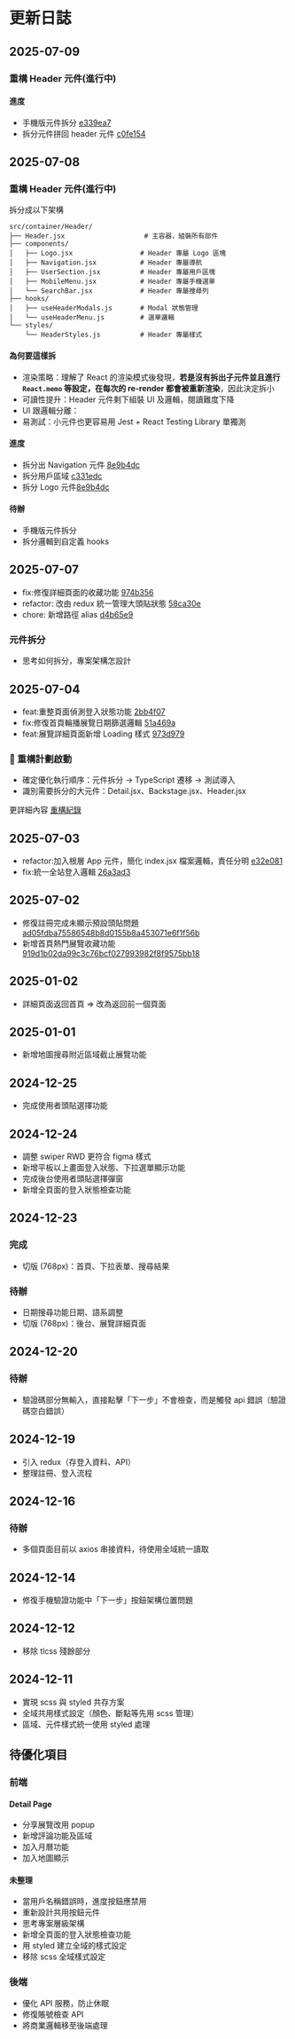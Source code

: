 # 更新日誌

## 2025-07-09

### 重構 Header 元件(進行中)

#### 進度

- 手機版元件拆分 [e339ea7](https://github.com/southAndy/taiwanArtion/commit/e339ea71ff1fcfb3efc22b7704f42d99e2723e31)
- 拆分元件拼回 header 元件 [c0fe154](https://github.com/southAndy/taiwanArtion/commit/c0fe15496bf964649b83b39e52d7e3701b2b1585)

## 2025-07-08

### 重構 Header 元件(進行中)

拆分成以下架構

```
src/container/Header/
├── Header.jsx                    # 主容器，組裝所有部件
├── components/
│   ├── Logo.jsx                 # Header 專屬 Logo 區塊
│   ├── Navigation.jsx           # Header 專屬導航
│   ├── UserSection.jsx          # Header 專屬用戶區塊
│   ├── MobileMenu.jsx           # Header 專屬手機選單
│   └── SearchBar.jsx            # Header 專屬搜尋列
├── hooks/
│   ├── useHeaderModals.js       # Modal 狀態管理
│   └── useHeaderMenu.js         # 選單邏輯
└── styles/
    └── HeaderStyles.js          # Header 專屬樣式
```

#### 為何要這樣拆

- 渲染策略：理解了 React 的渲染模式後發現，**若是沒有拆出子元件並且進行 `React.memo` 等設定，在每次的 re-render 都會被重新渲染**，因此決定拆小
- 可讀性提升：Header 元件剩下組裝 UI 及邏輯，閱讀難度下降
- UI 跟邏輯分離：
- 易測試：小元件也更容易用 Jest + React Testing Library 單獨測

#### 進度

- 拆分出 Navigation 元件 [8e9b4dc](https://github.com/southAndy/taiwanArtion/commit/8e9b4dcaa411310355a622eda6356e5fa704ab75#diff-776bdb3c4f24a8fd9ab8a473891c2bf70f6b72d0ad6df0414bb2f5cc81e62305)
- 拆分用戶區域 [c331edc](https://github.com/southAndy/taiwanArtion/commit/c331edcd9ee53e7492176c21294d425391e50102)
- 拆分 Logo 元件[8e9b4dc](https://github.com/southAndy/taiwanArtion/commit/8e9b4dcaa411310355a622eda6356e5fa704ab75#diff-74ac55edeb4ba4a4c1ef56a52747bd0165246a0924630a2448c2a43292241ead)

#### 待辦

- 手機版元件拆分
- 拆分邏輯到自定義 hooks

## 2025-07-07

- fix:修復詳細頁面的收藏功能 [974b356](https://github.com/southAndy/taiwanArtion/commit/974b356609fd19f658e1561177ccdce96ff022ca)
- refactor: 改由 redux 統一管理大頭貼狀態 [58ca30e](https://github.com/southAndy/taiwanArtion/commit/58ca30e0b59f316f6469594bacb1cf9da6d268c2)
- chore: 新增路徑 alias [d4b65e9](d4b65e929bf10519112e4eb7276f2e0d67ebcf68)

### 元件拆分

- 思考如何拆分，專案架構怎設計

## 2025-07-04

- feat:重整頁面偵測登入狀態功能 [2bb4f07](https://github.com/southAndy/taiwanArtion/commit/2bb4f07cd4b659b850a14cc12241ce0ee8b078d7)
- fix:修復首頁輪播展覽日期篩選邏輯 [51a469a](https://github.com/southAndy/taiwanArtion/commit/51a469a4f846320390094b4abbc509e171d5b1ee)
- feat:展覽詳細頁面新增 Loading 樣式 [973d979](https://github.com/southAndy/taiwanArtion/commit/973d9798c2901f03e0df25391b908981eb6d963a)

### 🔄 重構計劃啟動

- 確定優化執行順序：元件拆分 → TypeScript 遷移 → 測試導入
- 識別需要拆分的大元件：Detail.jsx、Backstage.jsx、Header.jsx

更詳細內容 [重構紀錄](./Refactor.md)

## 2025-07-03

- refactor:加入根層 App 元件，簡化 index.jsx 檔案邏輯，責任分明 [e32e081](https://github.com/southAndy/taiwanArtion/commit/e32e08161b26bc69770e80ccd7237073262fc42f)
- fix:統一全站登入邏輯 [26a3ad3](https://github.com/southAndy/taiwanArtion/commit/26a3ad301dfd68f661830692ffdac70fd9222446)

## 2025-07-02

- 修復註冊完成未顯示預設頭貼問題 [ad05fdba75586548b8d0155b8a453071e6f1f56b](https://github.com/southAndy/taiwanArtion/commit/ad05fdba75586548b8d0155b8a453071e6f1f56b)
- 新增首頁熱門展覽收藏功能 [919d1b02da99c3c76bcf027993982f8f9575bb18](https://github.com/southAndy/taiwanArtion/commit/919d1b02da99c3c76bcf027993982f8f9575bb18)

## 2025-01-02

- 詳細頁面返回首頁 => 改為返回前一個頁面

## 2025-01-01

- 新增地圖搜尋附近區域截止展覽功能

## 2024-12-25

- 完成使用者頭貼選擇功能

## 2024-12-24

- 調整 swiper RWD 更符合 figma 樣式
- 新增平板以上畫面登入狀態、下拉選單顯示功能
- 完成後台使用者頭貼選擇彈窗
- 新增全頁面的登入狀態檢查功能

## 2024-12-23

### 完成

- 切版 (768px)：首頁、下拉表單、搜尋結果

### 待辦

- 日期搜尋功能日期、語系調整
- 切版 (768px)：後台、展覽詳細頁面

## 2024-12-20

### 待辦

- 驗證碼部分無輸入，直接點擊「下一步」不會檢查，而是觸發 api 錯誤（驗證碼空白錯誤）

## 2024-12-19

- 引入 redux（存登入資料、API）
- 整理註冊、登入流程

## 2024-12-16

### 待辦

- 多個頁面目前以 axios 串接資料，待使用全域統一讀取

## 2024-12-14

- 修復手機驗證功能中「下一步」按鈕架構位置問題

## 2024-12-12

- 移除 tlcss 殘餘部分

## 2024-12-11

- 實現 scss 與 styled 共存方案
- 全域共用樣式設定（顏色、斷點等先用 scss 管理）
- 區域、元件樣式統一使用 styled 處理

## 待優化項目

### 前端

#### Detail Page

- 分享展覽改用 popup
- 新增評論功能及區域
- 加入月曆功能
- 加入地圖顯示

#### 未整理

- 當用戶名稱錯誤時，進度按鈕應禁用
- 重新設計共用按鈕元件
- 思考專案層級架構
- 新增全頁面的登入狀態檢查功能
- 用 styled 建立全域的樣式設定
- 移除 scss 全域樣式設定

### 後端

- 優化 API 服務，防止休眠
- 修復賬號檢查 API
- 將商業邏輯移至後端處理
